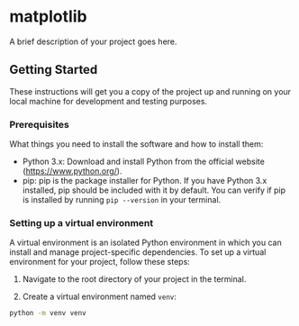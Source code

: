 # matplotlib

A brief description of your project goes here.

## Getting Started

These instructions will get you a copy of the project up and running on your local machine for development and testing purposes.

### Prerequisites

What things you need to install the software and how to install them:

- Python 3.x: Download and install Python from the official website (https://www.python.org/).
- pip: pip is the package installer for Python. If you have Python 3.x installed, pip should be included with it by default. You can verify if pip is installed by running `pip --version` in your terminal.

### Setting up a virtual environment

A virtual environment is an isolated Python environment in which you can install and manage project-specific dependencies. To set up a virtual environment for your project, follow these steps:

1. Navigate to the root directory of your project in the terminal.

2. Create a virtual environment named `venv`:

```bash
python -m venv venv

```
